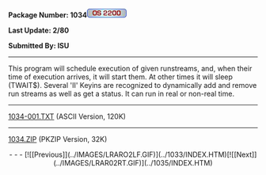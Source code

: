 <x-sas-window top="90" bottom="768" left="12" right="542">



<b>Package Number: 1034![](../IMAGES/OS2200.JPG)</b>


<b>Last Update: 2/80</b>


<b>Submitted By: ISU</b>


&#10;
- - -
This program will schedule execution of given runstreams, and, when
their time of execution arrives, it will start them. At other times
it will sleep (TWAIT$). Several 'II' Keyins are recognized to
dynamically add and remove run streams as well as get a status. It
can run in real or non-real time.


&#10;
- - -
[1034-001.TXT](1034-001.TXT)
(ASCII Version, 120K)


&#10;
- - -
[1034.ZIP](1034.ZIP)
(PKZIP Version, 32K)

<center>
- - -
[![[Previous]](../IMAGES/LRARO2LF.GIF)](../1033/INDEX.HTM)[![[Next]](../IMAGES/LRAR02RT.GIF)](../1035/INDEX.HTM)
</center>


</x-sas-window>